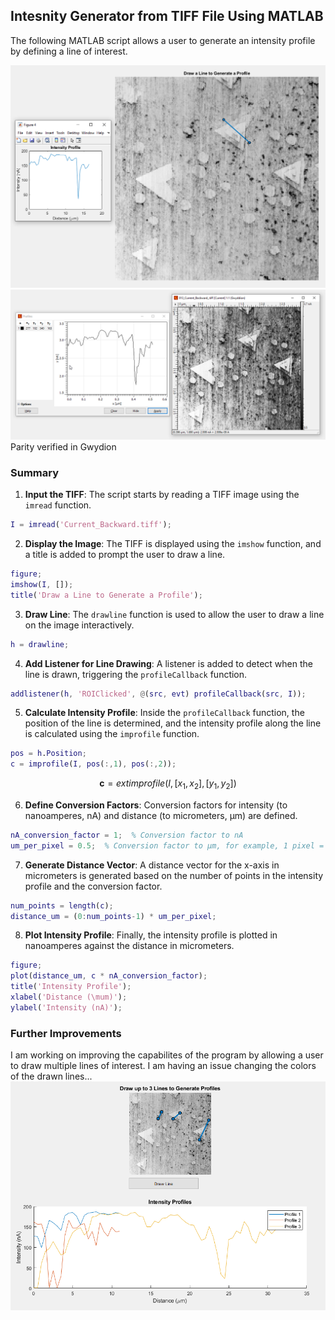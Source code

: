 ## Intesnity Generator from TIFF File Using MATLAB

The following MATLAB script allows a user to generate an intensity profile by defining a line of interest.

![Example Output](example-output-line.png)
![Gwydion Parity](gwid-parity.png)
Parity verified in Gwydion

### Summary

1. **Input the TIFF**: The script starts by reading a TIFF image using the `imread` function.

```matlab
I = imread('Current_Backward.tiff');
```

2. **Display the Image**: The TIFF is displayed using the `imshow` function, and a title is added to prompt the user to draw a line.

```matlab
figure;
imshow(I, []);
title('Draw a Line to Generate a Profile');
```

3. **Draw Line**: The `drawline` function is used to allow the user to draw a line on the image interactively.

```matlab
h = drawline;
```

4. **Add Listener for Line Drawing**: A listener is added to detect when the line is drawn, triggering the `profileCallback` function.

```matlab
addlistener(h, 'ROIClicked', @(src, evt) profileCallback(src, I));
```

5. **Calculate Intensity Profile**: Inside the `profileCallback` function, the position of the line is determined, and the intensity profile along the line is calculated using the `improfile` function.

```matlab
pos = h.Position;
c = improfile(I, pos(:,1), pos(:,2));
```
$$
\mathbf{c} = 	ext{improfile}(I, [x_1, x_2], [y_1, y_2])
$$

6. **Define Conversion Factors**: Conversion factors for intensity (to nanoamperes, nA) and distance (to micrometers, µm) are defined.

```matlab
nA_conversion_factor = 1;  % Conversion factor to nA
um_per_pixel = 0.5;  % Conversion factor to µm, for example, 1 pixel = 0.5 µm
```

7. **Generate Distance Vector**: A distance vector for the x-axis in micrometers is generated based on the number of points in the intensity profile and the conversion factor.

```matlab
num_points = length(c);
distance_um = (0:num_points-1) * um_per_pixel;
```

8. **Plot Intensity Profile**: Finally, the intensity profile is plotted in nanoamperes against the distance in micrometers.

```matlab
figure;
plot(distance_um, c * nA_conversion_factor);
title('Intensity Profile');
xlabel('Distance (\mum)');
ylabel('Intensity (nA)');
```
### Further Improvements
I am working on improving the capabilites of the program by allowing a user to draw multiple lines of interest. I am having an issue changing the colors of the drawn lines... 
![Same color](update-1-error-handling.png)
